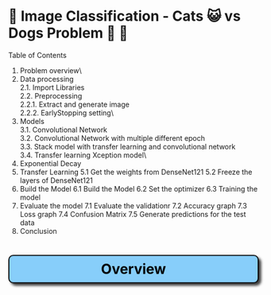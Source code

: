 # 🌟 Image Classification - Cats 😺 vs Dogs Problem 🐶 🌟



Table of Contents
1. Problem overview\
2. Data processing\
   2.1. Import Libraries\
   2.2. Preprocessing\
     2.2.1. Extract and generate image\
     2.2.2. EarlyStopping setting\
3. Models\
   3.1. Convolutional Network\
   3.2. Convolutional Network with multiple different epoch\
   3.3. Stack model with transfer learning and convolutional network\
   3.4. Transfer learning Xception model\
6. Exponential Decay
7. Transfer Learning
5.1 Get the weights from DenseNet121
5.2 Freeze the layers of DenseNet121
8. Build the Model
6.1 Build the Model
6.2 Set the optimizer
6.3 Training the model
9. Evaluate the model
7.1 Evaluate the validationr
7.2 Accuracy graph
7.3 Loss graph
7.4 Confusion Matrix
7.5 Generate predictions for the test data
10. Conclusion


<a id="section-1"></a>
<h1 style="background-color: #87CEFA; color: #000; text-align: center; border: 2px solid #000; border-radius: 10px; padding: 10px; box-shadow: 5px 5px 5px rgba(0, 0, 0, 0.75); transform: rotateX(10deg);">
  Overview
</h1>
